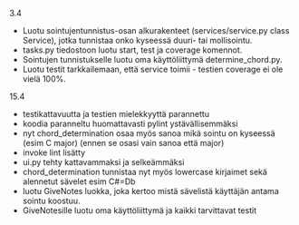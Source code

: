 3.4
- Luotu sointujentunnistus-osan alkurakenteet (services/service.py class Service), jotka tunnistaa onko kyseessä duuri- tai mollisointu.
- tasks.py tiedostoon luotu start, test ja coverage komennot.
- Sointujen tunnistukselle luotu oma käyttöliittymä determine_chord.py.
- Luotu testit tarkkailemaan, että service toimii - testien coverage ei ole vielä 100%.

15.4
- testikattavuutta ja testien mielekkyyttä parannettu
- koodia paranneltu huomattavasti pylint ystävällisemmäksi
- nyt chord_determination osaa myös sanoa mikä sointu on kyseessä (esim C major) (ennen se osasi vain sanoa että major)
- invoke lint lisätty
- ui.py tehty kattavammaksi ja selkeämmäksi
- chord_determination tunnistaa nyt myös lowercase kirjaimet sekä alennetut sävelet esim C#=Db
- luotu GiveNotes luokka, joka kertoo mistä sävelistä käyttäjän antama sointu koostuu.
- GiveNotesille luotu oma käyttöliittymä ja kaikki tarvittavat testit
